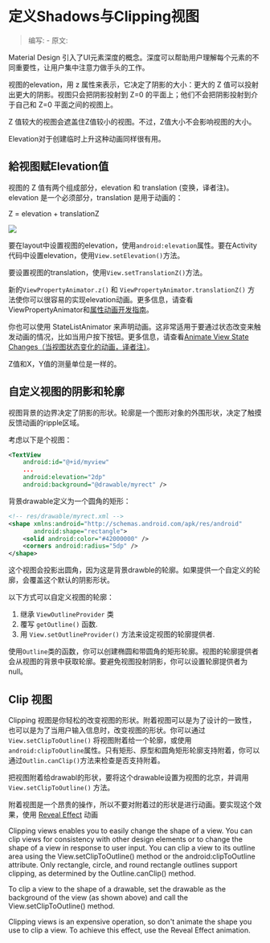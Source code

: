 # 定义Shadows与Clipping视图

> 编写: - 原文:

Material Design 引入了UI元素深度的概念。深度可以帮助用户理解每个元素的不同重要性，让用户集中注意力做手头的工作。

视图的elevation，用 z 属性来表示，它决定了阴影的大小：更大的 Z 值可以投射出更大的阴影。视图只会把阴影投射到 Z=0 的平面上；他们不会把阴影投射到介于自己和 Z=0 平面之间的视图上。

Z 值较大的视图会遮盖住Z值较小的视图。不过，Z值大小不会影响视图的大小。

Elevation对于创建临时上升这种动画同样很有用。

## 給视图赋Elevation值

视图的 Z 值有两个组成部分，elevation 和 translation (变换，译者注)。elevation 是一个必须部分，translation 是用于动画的：

Z = elevation + translationZ

![](shadow-depth.png)

要在layout中设置视图的elevation，使用`android:elevation`属性。要在Activity代码中设置elevation，使用`View.setElevation()`方法。

要设置视图的translation，使用`View.setTranslationZ()`方法。

新的`ViewPropertyAnimator.z()` 和 `ViewPropertyAnimator.translationZ()` 方法使你可以很容易的实现elevation动画。更多信息，请查看ViewPropertyAnimator和[属性动画开发指南](https://developer.android.com/guide/topics/graphics/prop-animation.html)。

你也可以使用 StateListAnimator 来声明动画。这非常适用于要通过状态改变来触发动画的情况，比如当用户按下按钮。更多信息，请查看[Animate View State Changes（当视图状态变化的动画，译者注）](https://developer.android.com/training/material/animations.html#ViewState)。

Z值和X，Y值的测量单位是一样的。

## 自定义视图的阴影和轮廓

视图背景的边界决定了阴影的形状。轮廓是一个图形对象的外围形状，决定了触摸反馈动画的ripple区域。

考虑以下是个视图：

```xml
<TextView
    android:id="@+id/myview"
    ...
    android:elevation="2dp"
    android:background="@drawable/myrect" />
```

背景drawable定义为一个圆角的矩形：

```xml
<!-- res/drawable/myrect.xml -->
<shape xmlns:android="http://schemas.android.com/apk/res/android"
       android:shape="rectangle">
    <solid android:color="#42000000" />
    <corners android:radius="5dp" />
</shape>
```

这个视图会投影出圆角，因为这是背景drawble的轮廓。如果提供一个自定义的轮廓，会覆盖这个默认的阴影形状。

以下方式可以自定义视图的轮廓：

1. 继承 `ViewOutlineProvider` 类
2. 覆写 `getOutline()` 函数.
3. 用 `View.setOutlineProvider()` 方法来设定视图的轮廓提供者.

使用`Outline`类的函数，你可以创建椭圆和带圆角的矩形轮廓。视图的轮廓提供者会从视图的背景中获取轮廓。要避免视图投射阴影，你可以设置轮廓提供者为 null。

## Clip 视图

Clipping 视图是你轻松的改变视图的形状。附着视图可以是为了设计的一致性，也可以是为了当用户输入信息时，改变视图的形状。你可以通过`View.setClipToOutline()` 将视图附着给一个轮廓，或使用`android:clipToOutline`属性。只有矩形、原型和圆角矩形轮廓支持附着，你可以通过`Outlin.canClip()`方法来检查是否支持附着。

把视图附着给drawabl的形状，要将这个drawable设置为视图的北京，并调用`View.setClipToOutline()` 方法。

附着视图是一个昂贵的操作，所以不要对附着过的形状是进行动画。要实现这个效果，使用 [Reveal Effect](https://developer.android.com/training/material/animations.html#Reveal) 动画

Clipping views enables you to easily change the shape of a view. You can clip views for consistency with other design elements or to change the shape of a view in response to user input. You can clip a view to its outline area using the View.setClipToOutline() method or the android:clipToOutline attribute. Only rectangle, circle, and round rectangle outlines support clipping, as determined by the Outline.canClip() method.

To clip a view to the shape of a drawable, set the drawable as the background of the view (as shown above) and call the View.setClipToOutline() method.

Clipping views is an expensive operation, so don't animate the shape you use to clip a view. To achieve this effect, use the Reveal Effect animation.
